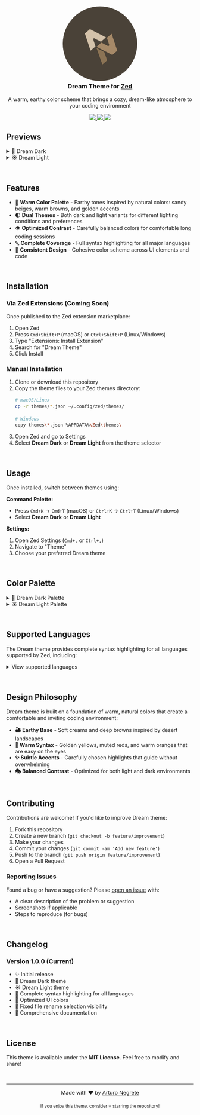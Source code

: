 <h3 align="center">
  <img src="AN.png" width="200" alt="Dream Theme Logo" style="border-radius: 50%;"/><br/>
  Dream Theme for <a href="https://zed.dev">Zed</a>
</h3>

<p align="center">
  A warm, earthy color scheme that brings a cozy, dream-like atmosphere to your coding environment
</p>

<p align="center">
  <a href="https://github.com/arturonegrete-dev/dream-zed/stargazers">
      <img src="https://img.shields.io/github/stars/arturonegrete-dev/dream-zed?colorA=0a0806&colorB=d4c2aa&style=for-the-badge">
  </a>
  <a href="https://github.com/arturonegrete-dev/dream-zed/issues">
    <img src="https://img.shields.io/github/issues/arturonegrete-dev/dream-zed?colorA=0a0806&colorB=d9a066&style=for-the-badge">
  </a>
  <a href="https://github.com/arturonegrete-dev/dream-zed/contributors">
    <img src="https://img.shields.io/github/contributors/arturonegrete-dev/dream-zed?colorA=0a0806&colorB=c4a882&style=for-the-badge">
  </a>
</p>

## Previews

<details>
<summary>🌙 Dream Dark</summary>
<img src="dream-dark.png" alt="Dream Dark Theme Preview"/>
</details>

<details>
<summary>☀️ Dream Light</summary>
<img src="dream-light.png" alt="Dream Light Theme Preview"/>
</details>

&nbsp;

## Features

- 🎨 **Warm Color Palette** - Earthy tones inspired by natural colors: sandy beiges, warm browns, and golden accents
- 🌓 **Dual Themes** - Both dark and light variants for different lighting conditions and preferences
- 👁️ **Optimized Contrast** - Carefully balanced colors for comfortable long coding sessions
- 🔤 **Complete Coverage** - Full syntax highlighting for all major languages
- 🎯 **Consistent Design** - Cohesive color scheme across UI elements and code

&nbsp;

## Installation

### Via Zed Extensions (Coming Soon)

Once published to the Zed extension marketplace:

1. Open Zed
2. Press `Cmd+Shift+P` (macOS) or `Ctrl+Shift+P` (Linux/Windows)
3. Type "Extensions: Install Extension"
4. Search for "Dream Theme"
5. Click Install

### Manual Installation

1. Clone or download this repository
2. Copy the theme files to your Zed themes directory:
   ```bash
   # macOS/Linux
   cp -r themes/*.json ~/.config/zed/themes/

   # Windows
   copy themes\*.json %APPDATA%\Zed\themes\
   ```
3. Open Zed and go to Settings
4. Select **Dream Dark** or **Dream Light** from the theme selector

&nbsp;

## Usage

Once installed, switch between themes using:

**Command Palette:**
- Press `Cmd+K` → `Cmd+T` (macOS) or `Ctrl+K` → `Ctrl+T` (Linux/Windows)
- Select **Dream Dark** or **Dream Light**

**Settings:**
1. Open Zed Settings (`Cmd+,` or `Ctrl+,`)
2. Navigate to "Theme"
3. Choose your preferred Dream theme

&nbsp;

## Color Palette

<details>
<summary>🌙 Dream Dark Palette</summary>

&nbsp;

| Element | Hex | Swatch |
|---------|-----|--------|
| Background | `#0a0806` | ![](https://img.shields.io/badge/0a0806-0a0806?style=flat-square&logo=data:image/png;base64,iVBORw0KGgoAAAANSUhEUgAAAAEAAAABCAYAAAAfFcSJAAAADUlEQVR42mNk+M9QDwADhgGAWjR9awAAAABJRU5ErkJggg==&logoColor=white) |
| Foreground | `#d4c2aa` | ![](https://img.shields.io/badge/d4c2aa-d4c2aa?style=flat-square&logo=data:image/png;base64,iVBORw0KGgoAAAANSUhEUgAAAAEAAAABCAYAAAAfFcSJAAAADUlEQVR42mNk+M9QDwADhgGAWjR9awAAAABJRU5ErkJggg==&logoColor=white) |
| Accent | `#d4c2aa` | ![](https://img.shields.io/badge/d4c2aa-d4c2aa?style=flat-square&logo=data:image/png;base64,iVBORw0KGgoAAAANSUhEUgAAAAEAAAABCAYAAAAfFcSJAAAADUlEQVR42mNk+M9QDwADhgGAWjR9awAAAABJRU5ErkJggg==&logoColor=white) |
| Comment | `#8b7355` | ![](https://img.shields.io/badge/8b7355-8b7355?style=flat-square&logo=data:image/png;base64,iVBORw0KGgoAAAANSUhEUgAAAAEAAAABCAYAAAAfFcSJAAAADUlEQVR42mNk+M9QDwADhgGAWjR9awAAAABJRU5ErkJggg==&logoColor=white) |
| Keyword | `#d4988d` | ![](https://img.shields.io/badge/d4988d-d4988d?style=flat-square&logo=data:image/png;base64,iVBORw0KGgoAAAANSUhEUgAAAAEAAAABCAYAAAAfFcSJAAAADUlEQVR42mNk+M9QDwADhgGAWjR9awAAAABJRU5ErkJggg==&logoColor=white) |
| Function | `#c4a882` | ![](https://img.shields.io/badge/c4a882-c4a882?style=flat-square&logo=data:image/png;base64,iVBORw0KGgoAAAANSUhEUgAAAAEAAAABCAYAAAAfFcSJAAAADUlEQVR42mNk+M9QDwADhgGAWjR9awAAAABJRU5ErkJggg==&logoColor=white) |
| String | `#d9a066` | ![](https://img.shields.io/badge/d9a066-d9a066?style=flat-square&logo=data:image/png;base64,iVBORw0KGgoAAAANSUhEUgAAAAEAAAABCAYAAAAfFcSJAAAADUlEQVR42mNk+M9QDwADhgGAWjR9awAAAABJRU5ErkJggg==&logoColor=white) |
| Number | `#d4a574` | ![](https://img.shields.io/badge/d4a574-d4a574?style=flat-square&logo=data:image/png;base64,iVBORw0KGgoAAAANSUhEUgAAAAEAAAABCAYAAAAfFcSJAAAADUlEQVR42mNk+M9QDwADhgGAWjR9awAAAABJRU5ErkJggg==&logoColor=white) |
| Type | `#d4a574` | ![](https://img.shields.io/badge/d4a574-d4a574?style=flat-square&logo=data:image/png;base64,iVBORw0KGgoAAAANSUhEUgAAAAEAAAABCAYAAAAfFcSJAAAADUlEQVR42mNk+M9QDwADhgGAWjR9awAAAABJRU5ErkJggg==&logoColor=white) |
| Variable | `#d4c2aa` | ![](https://img.shields.io/badge/d4c2aa-d4c2aa?style=flat-square&logo=data:image/png;base64,iVBORw0KGgoAAAANSUhEUgAAAAEAAAABCAYAAAAfFcSJAAAADUlEQVR42mNk+M9QDwADhgGAWjR9awAAAABJRU5ErkJggg==&logoColor=white) |
| Operator | `#a68968` | ![](https://img.shields.io/badge/a68968-a68968?style=flat-square&logo=data:image/png;base64,iVBORw0KGgoAAAANSUhEUgAAAAEAAAABCAYAAAAfFcSJAAAADUlEQVR42mNk+M9QDwADhgGAWjR9awAAAABJRU5ErkJggg==&logoColor=white) |

</details>

<details>
<summary>☀️ Dream Light Palette</summary>

&nbsp;

| Element | Hex | Swatch |
|---------|-----|--------|
| Background | `#faf8f5` | ![](https://img.shields.io/badge/faf8f5-faf8f5?style=flat-square&logo=data:image/png;base64,iVBORw0KGgoAAAANSUhEUgAAAAEAAAABCAYAAAAfFcSJAAAADUlEQVR42mNk+M9QDwADhgGAWjR9awAAAABJRU5ErkJggg==&logoColor=white) |
| Foreground | `#3d3328` | ![](https://img.shields.io/badge/3d3328-3d3328?style=flat-square&logo=data:image/png;base64,iVBORw0KGgoAAAANSUhEUgAAAAEAAAABCAYAAAAfFcSJAAAADUlEQVR42mNk+M9QDwADhgGAWjR9awAAAABJRU5ErkJggg==&logoColor=white) |
| Accent | `#d4c2aa` | ![](https://img.shields.io/badge/d4c2aa-d4c2aa?style=flat-square&logo=data:image/png;base64,iVBORw0KGgoAAAANSUhEUgAAAAEAAAABCAYAAAAfFcSJAAAADUlEQVR42mNk+M9QDwADhgGAWjR9awAAAABJRU5ErkJggg==&logoColor=white) |
| Comment | `#a68968` | ![](https://img.shields.io/badge/a68968-a68968?style=flat-square&logo=data:image/png;base64,iVBORw0KGgoAAAANSUhEUgAAAAEAAAABCAYAAAAfFcSJAAAADUlEQVR42mNk+M9QDwADhgGAWjR9awAAAABJRU5ErkJggg==&logoColor=white) |
| Keyword | `#d4988d` | ![](https://img.shields.io/badge/d4988d-d4988d?style=flat-square&logo=data:image/png;base64,iVBORw0KGgoAAAANSUhEUgAAAAEAAAABCAYAAAAfFcSJAAAADUlEQVR42mNk+M9QDwADhgGAWjR9awAAAABJRU5ErkJggg==&logoColor=white) |
| Function | `#c4a882` | ![](https://img.shields.io/badge/c4a882-c4a882?style=flat-square&logo=data:image/png;base64,iVBORw0KGgoAAAANSUhEUgAAAAEAAAABCAYAAAAfFcSJAAAADUlEQVR42mNk+M9QDwADhgGAWjR9awAAAABJRU5ErkJggg==&logoColor=white) |
| String | `#d9a066` | ![](https://img.shields.io/badge/d9a066-d9a066?style=flat-square&logo=data:image/png;base64,iVBORw0KGgoAAAANSUhEUgAAAAEAAAABCAYAAAAfFcSJAAAADUlEQVR42mNk+M9QDwADhgGAWjR9awAAAABJRU5ErkJggg==&logoColor=white) |
| Number | `#d4a574` | ![](https://img.shields.io/badge/d4a574-d4a574?style=flat-square&logo=data:image/png;base64,iVBORw0KGgoAAAANSUhEUgAAAAEAAAABCAYAAAAfFcSJAAAADUlEQVR42mNk+M9QDwADhgGAWjR9awAAAABJRU5ErkJggg==&logoColor=white) |
| Type | `#d4a574` | ![](https://img.shields.io/badge/d4a574-d4a574?style=flat-square&logo=data:image/png;base64,iVBORw0KGgoAAAANSUhEUgAAAAEAAAABCAYAAAAfFcSJAAAADUlEQVR42mNk+M9QDwADhgGAWjR9awAAAABJRU5ErkJggg==&logoColor=white) |
| Variable | `#3d3328` | ![](https://img.shields.io/badge/3d3328-3d3328?style=flat-square&logo=data:image/png;base64,iVBORw0KGgoAAAANSUhEUgAAAAEAAAABCAYAAAAfFcSJAAAADUlEQVR42mNk+M9QDwADhgGAWjR9awAAAABJRU5ErkJggg==&logoColor=white) |
| Operator | `#8b7355` | ![](https://img.shields.io/badge/8b7355-8b7355?style=flat-square&logo=data:image/png;base64,iVBORw0KGgoAAAANSUhEUgAAAAEAAAABCAYAAAAfFcSJAAAADUlEQVR42mNk+M9QDwADhgGAWjR9awAAAABJRU5ErkJggg==&logoColor=white) |

</details>

&nbsp;

## Supported Languages

The Dream theme provides complete syntax highlighting for all languages supported by Zed, including:

<details>
<summary>View supported languages</summary>

&nbsp;

- Rust
- TypeScript / JavaScript
- Python
- Go
- C / C++
- Java
- C#
- Ruby
- PHP
- HTML / CSS / SCSS
- JSON / YAML / TOML
- Markdown
- Shell / Bash
- SQL
- And many more...

</details>

&nbsp;

## Design Philosophy

Dream theme is built on a foundation of warm, natural colors that create a comfortable and inviting coding environment:

- **🏜️ Earthy Base** - Soft creams and deep browns inspired by desert landscapes
- **🌅 Warm Syntax** - Golden yellows, muted reds, and warm oranges that are easy on the eyes
- **✨ Subtle Accents** - Carefully chosen highlights that guide without overwhelming
- **🎭 Balanced Contrast** - Optimized for both light and dark environments

&nbsp;

## Contributing

Contributions are welcome! If you'd like to improve Dream theme:

1. Fork this repository
2. Create a new branch (`git checkout -b feature/improvement`)
3. Make your changes
4. Commit your changes (`git commit -am 'Add new feature'`)
5. Push to the branch (`git push origin feature/improvement`)
6. Open a Pull Request

### Reporting Issues

Found a bug or have a suggestion? Please [open an issue](https://github.com/arturonegrete-dev/dream-zed/issues) with:

- A clear description of the problem or suggestion
- Screenshots if applicable
- Steps to reproduce (for bugs)

&nbsp;

## Changelog

### Version 1.0.0 (Current)

- ✨ Initial release
- 🌙 Dream Dark theme
- ☀️ Dream Light theme
- 🎨 Complete syntax highlighting for all languages
- 🎯 Optimized UI colors
- 🔧 Fixed file rename selection visibility
- 📝 Comprehensive documentation

&nbsp;

## License

This theme is available under the **MIT License**. Feel free to modify and share!

&nbsp;

---

<p align="center">
  Made with ❤️ by <a href="https://github.com/arturonegrete-dev">Arturo Negrete</a>
</p>

<p align="center">
  <sub>If you enjoy this theme, consider ⭐ starring the repository!</sub>
</p>
